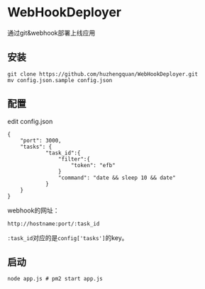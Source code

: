 # WebHookDeployer
通过git&amp;webhook部署上线应用

## 安装

```
git clone https://github.com/huzhengquan/WebHookDeployer.git
mv config.json.sample config.json
```

## 配置

edit config.json
```
{
	"port": 3000,
	"tasks": {
			"task_id":{
				"filter":{
					"token": "efb"
				}
				"command": "date && sleep 10 && date"
			}
	}
}
```

webhook的网址：
```
http://hostname:port/:task_id
```
`:task_id`对应的是`config['tasks']`的key。

## 启动

```
node app.js # pm2 start app.js
```
